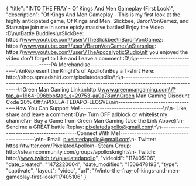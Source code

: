 {
    "title": "INTO THE FRAY - Of Kings And Men Gameplay (First Look)",
    "description": "Of Kings And Men Gameplay - This is my first look at the highly anticipated game, Of Kings and Men.  Slickbee, BaronVonGamez, and Starsnipe join me in some epicly massive battles!  Enjoy the Video :D\n\nBattle Buddies:\nSlickBee: https:\/\/www.youtube.com\/user\/TheSlickbee\nBaronVonGamez: https:\/\/www.youtube.com\/user\/BaronVonGamez\nStarsnipe: https:\/\/www.youtube.com\/user\/TheApocalypticStudio\nIf you enjoyed the video don't forget to Like and Leave a comment :D\n\n-----------------------------------------PA Merchandise----------------------------------------------\n\nRepresent the Knight's of Apollo!\nBuy a T-shirt Here: http:\/\/shop.spreadshirt.com\/pixelatedapollo\/\n\n---------------------------------------------------------------------------------------------------------------\nGreen Man Gaming Link:\nhttp:\/\/www.greenmangaming.com\/?tap_a=1964-996bbb&tap_s=29753-aa0a78\n\nGreen Man Gaming Discount Code 20% Off:\nPIXELA-TEDAPO-LLOSVE\n\n----------------------------------How You Can Support Me! -----------------------------------\n\n- Like, share and leave a comment :D\n- Turn OFF adblock or whitelist my channel\n- Buy a Game from Green Man Gaming (Use the Link Above) \n- Send me a GREAT battle Replay: pixelatedapollo@gmail.com\n\n------------------------------------------Connect With Me!-----------------------------------------\n\n- Email: pixelatedapollo@gmail.com\n- Twitter: https:\/\/twitter.com\/PixelatedApollo\n- Steam Group:  http:\/\/steamcommunity.com\/groups\/apollosknights\n- Twitch: http:\/\/www.twitch.tv\/pixelatedapollo",
    "videoid": "117405106",
    "date_created": "1472220004",
    "date_modified": "1506478193",
    "type": "captivate",
    "layout": "video",
    "url": "\/v\/into-the-fray-of-kings-and-men-gameplay-first-look\/117405106"
}
